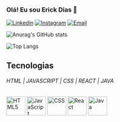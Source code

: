 

### Olá! Eu sou Erick Dias 👋

[![Linkedin](https://img.shields.io/badge/LinkedIn-0077B5?style=for-the-badge&logo=linkedin&logoColor=white)](https://www.linkedin.com/in/erick-dias34242/)
[![Instagram](https://img.shields.io/badge/Instagram-E4405F?style=for-the-badge&logo=instagram&logoColor=white)](https://www.instagram.com/_erick.dias/)
[![Email](https://img.shields.io/badge/Gmail-D14836?style=for-the-badge&logo=gmail&logoColor=white)](https://mail.google.com/mail/u/0/#inbox?compose=CllgCKCDlgwwPwDxmbFlPMhXqpwgcwjbHdFdZhcgMMBfvTFHVlGSgLLTWBfLSksnrCNtwsfgTsq)

![Anurag's GitHub stats](https://github-readme-stats.vercel.app/api?username=erick-dias&show_icons=true&theme=radical)

![Top Langs](https://github-readme-stats.vercel.app/api/top-langs/?username=erick-dias&layout=compact)

## Tecnologias
###### HTML | JAVASCRIPT | CSS | REACT | JAVA

  
<div style="display: inline-block">
  <img align="center" alt="HTML5" src="https://img.icons8.com/?size=100&id=20909&format=png&color=000000" width="50" height="50"/>
  <img align="center" alt="JavaScript" src="https://img.icons8.com/?size=100&id=108784&format=png&color=000000" width="50" height="50"/>
  <img align="center" alt="CSS" src="https://img.icons8.com/?size=100&id=21278&format=png&color=000000" width="50" height="50"/>
   <img align="center" alt="React" src="https://img.icons8.com/?size=100&id=bzf0DqjXFHIW&format=png&color=000000" width="50" height="50"/>
  <img align="center" alt="Java" src="https://img.icons8.com/?size=100&id=Pd2x9GWu9ovX&format=png&color=000000" width="50" height="50"/>
 
</div>                                    



